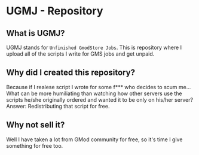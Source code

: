 # UGMJ - Repository

## What is UGMJ?
UGMJ stands for `Unfinished GmodStore Jobs`. This is repository where I upload all of the scripts I write for GMS jobs and get unpaid.

## Why did I created this repository?
Because if I realese script I wrote for some f*** who decides to scum me... What can be more humiliating than watching how other servers use the scripts he/she originally ordered and wanted it to be only on his/her server? Answer: Redistributing that script for free.

## Why not sell it?
Well I have taken a lot from GMod community for free, so it's time I give something for free too.
